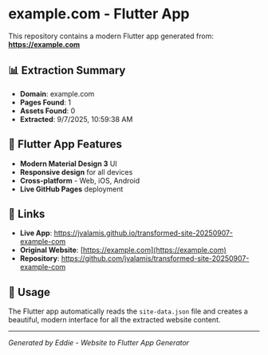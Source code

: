 # example.com - Flutter App

This repository contains a modern Flutter app generated from: **https://example.com**

## 📊 Extraction Summary
- **Domain**: example.com
- **Pages Found**: 1
- **Assets Found**: 0
- **Extracted**: 9/7/2025, 10:59:38 AM

## 🎨 Flutter App Features
- **Modern Material Design 3** UI
- **Responsive design** for all devices
- **Cross-platform** - Web, iOS, Android
- **Live GitHub Pages** deployment

## 🔗 Links
- **Live App**: https://jvalamis.github.io/transformed-site-20250907-example-com
- **Original Website**: [https://example.com](https://example.com)
- **Repository**: https://github.com/jvalamis/transformed-site-20250907-example-com

## 📱 Usage
The Flutter app automatically reads the `site-data.json` file and creates a beautiful, modern interface for all the extracted website content.

---
*Generated by Eddie - Website to Flutter App Generator*
